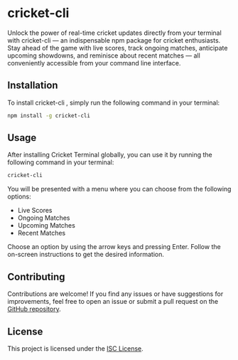 # cricket-cli

Unlock the power of real-time cricket updates directly from your terminal with cricket-cli — an indispensable npm package for cricket enthusiasts. Stay ahead of the game with live scores, track ongoing matches, anticipate upcoming showdowns, and reminisce about recent matches — all conveniently accessible from your command line interface.

## Installation

To install cricket-cli , simply run the following command in your terminal:

```bash
npm install -g cricket-cli
```

## Usage

After installing Cricket Terminal globally, you can use it by running the following command in your terminal:

```bash
cricket-cli
```

You will be presented with a menu where you can choose from the following options:

- Live Scores
- Ongoing Matches
- Upcoming Matches
- Recent Matches

Choose an option by using the arrow keys and pressing Enter. Follow the on-screen instructions to get the desired information.

## Contributing

Contributions are welcome! If you find any issues or have suggestions for improvements, feel free to open an issue or submit a pull request on the [GitHub repository](https://github.com/onlyVishesh/cricket-cli).

## License

This project is licensed under the [ISC License](https://opensource.org/licenses/ISC).
